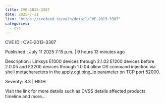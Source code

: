 ```yaml
--- 
title: CVE-2013-3307
date: 2025-7-11
lien: "https://cvefeed.io/vuln/detail/CVE-2013-3307"
categories:
  - cve
---
```


CVE ID : CVE-2013-3307

Published :  July 11
2025
7:15 p.m. | 9 hours
13 minutes ago

Description : Linksys E1000 devices through 2.1.02
E1200 devices before 2.0.05
and E3200 devices through 1.0.04 allow OS command injection via shell metacharacters in the apply.cgi ping_ip parameter on TCP port 52000.

Severity: 8.3 | HIGH

Visit the link for more details
such as CVSS details
affected products
timeline
and more...
